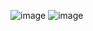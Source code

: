 ![image](https://github.com/TaehanLee07/JAVA/assets/121335699/e5e3acca-366d-4abb-92ee-e98e7fec512a)
![image](https://github.com/TaehanLee07/JAVA/assets/121335699/dc6ab2aa-fcc8-4b49-b054-cff5ff812694)
